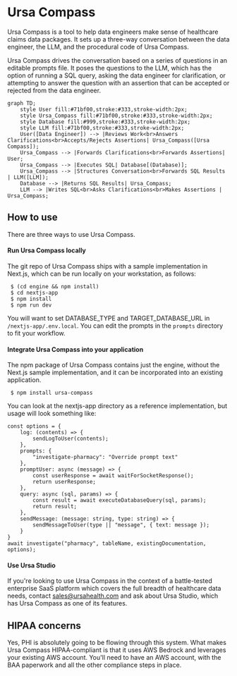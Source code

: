 # Ursa Compass

Ursa Compass is a tool to help data engineers make sense of healthcare claims data packages. It sets up a three-way conversation between the data engineer, the LLM, and the procedural code of Ursa Compass.

Ursa Compass drives the conversation based on a series of questions in an editable prompts file. It poses the questions to the LLM, which has the option of running a SQL query, asking the data engineer for clarification, or attempting to answer the question with an assertion that can be accepted or rejected from the data engineer.

```mermaid
graph TD;
    style User fill:#71bf00,stroke:#333,stroke-width:2px;
    style Ursa_Compass fill:#71bf00,stroke:#333,stroke-width:2px;
    style Database fill:#999,stroke:#333,stroke-width:2px;
    style LLM fill:#71bf00,stroke:#333,stroke-width:2px;
    User([Data Engineer]) --> |Reviews Work<br>Answers Clarifications<br>Accepts/Rejects Assertions| Ursa_Compass([Ursa Compass]);
    Ursa_Compass --> |Forwards Clarifications<br>Forwards Assertions| User;
    Ursa_Compass --> |Executes SQL| Database[(Database)];
    Ursa_Compass --> |Structures Conversation<br>Forwards SQL Results | LLM([LLM]);
    Database --> |Returns SQL Results| Ursa_Compass;
    LLM --> |Writes SQL<br>Asks Clarifications<br>Makes Assertions | Ursa_Compass;
```

## How to use

There are three ways to use Ursa Compass.

#### Run Ursa Compass locally

The git repo of Ursa Compass ships with a sample implementation in Next.js, which can be run locally on your workstation, as follows:

```
 $ (cd engine && npm install)
 $ cd nextjs-app
 $ npm install
 $ npm run dev
```

You will want to set DATABASE_TYPE and TARGET_DATABASE_URL in `/nextjs-app/.env.local`. You can edit the prompts in the `prompts` directory to fit your workflow.

#### Integrate Ursa Compass into your application

The npm package of Ursa Compass contains just the engine, without the Next.js sample implementation, and it can be incorporated into an existing application. 

```
 $ npm install ursa-compass
```

You can look at the nextjs-app directory as a reference implementation, but usage will look something like:

```
const options = {
    log: (contents) => {
        sendLogToUser(contents);
    },
    prompts: {
        "investigate-pharmacy": "Override prompt text"
    },
    promptUser: async (message) => {
        const userResponse = await waitForSocketResponse();
        return userResponse;
    },
    query: async (sql, params) => {
        const result = await executeDatabaseQuery(sql, params);
        return result;
    },
    sendMessage: (message: string, type: string) => {
        sendMessageToUser(type || "message", { text: message });
    }
}
await investigate("pharmacy", tableName, existingDocumentation, options);
```

#### Use Ursa Studio

If you're looking to use Ursa Compass in the context of a battle-tested enterprise SaaS platform which covers the full breadth of healthcare data needs, contact sales@ursahealth.com and ask about Ursa Studio, which has Ursa Compass as one of its features.

## HIPAA concerns

Yes, PHI is absolutely going to be flowing through this system. What makes Ursa Compass HIPAA-compliant is that it uses AWS Bedrock and leverages your existing AWS account. You'll need to have an AWS account, with the BAA paperwork and all the other compliance steps in place.
